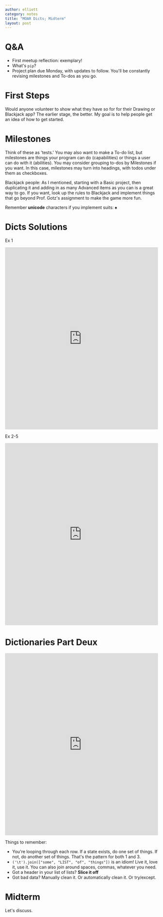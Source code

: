 ```yaml
---
author: elliott
category: notes
title: "MOAR Dicts; Midterm"
layout: post
---
```


# Q&A

- First meetup reflection: exemplary!
- What's `pip`?
- Project plan due Monday, with updates to follow.  You'll be constantly revising milestones and To-dos as you go.

# First Steps

Would anyone volunteer to show what they have so for for their Drawing or Blackjack app?  The earlier stage, the better.  My goal is to help people get an idea of how to get started.

# Milestones

Think of these as 'tests.'  You may also want to make a To-do list, but milestones are things your program can do (capabilities) or things a user can do with it (abilities).  You may consider grouping to-dos by Milestones if you want.  In this case, milestones may turn into headings, with todos under them as checkboxes.

Blackjack people: As I mentioned, starting with a Basic project, then duplicating it and adding in as many Advanced items as you can is a great way to go.  If you want, look up the rules to Blackjack and implement things that go beyond Prof. Gotz's assignment to make the game more fun.

Remember **unicode** characters if you implement suits: ♠

# Dicts Solutions


Ex 1

<iframe src="https://trinket.io/embed/python3/6836f5a01e" width="100%" height="600" frameborder="0" marginwidth="0" marginheight="0" allowfullscreen></iframe>

Ex 2-5

<iframe src="https://trinket.io/embed/python3/7ab711043e" width="100%" height="600" frameborder="0" marginwidth="0" marginheight="0" allowfullscreen></iframe>


# Dictionaries Part Deux

<iframe src="https://trinket.io/embed/python3/7a57cec4a5" width="100%" height="600" frameborder="0" marginwidth="0" marginheight="0" allowfullscreen></iframe>

Things to remember:

- You're looping through each row.  If a state exists, do one set of things.  If not, do another set of things.  That's the pattern for both 1 and 3.
- `('\t').join(["some", "LIST", "of", "things"])` is an idiom!  Live it, love it, use it.  You can also join around spaces, commas, whatever you need.
- Got a header in your list of lists? **Slice it off**
- Got bad data?  Manually clean it.  Or automatically clean it.  Or try/except.

# Midterm

Let's discuss.
